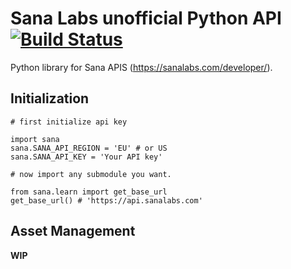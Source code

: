 # Sana Labs unofficial Python API [![Build Status](https://travis-ci.com/jollescott/sana-python.svg?branch=master)](https://travis-ci.com/jollescott/sana-python)

Python library for Sana APIS (https://sanalabs.com/developer/).

## Initialization
`# first initialize api key`

`import sana`   
`sana.SANA_API_REGION = 'EU' # or US`   
`sana.SANA_API_KEY = 'Your API key'`   

`# now import any submodule you want.`

`from sana.learn import get_base_url`   
`get_base_url() # 'https://api.sanalabs.com'`

## Asset Management
**WIP**
